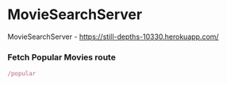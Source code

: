 # MovieSearchServer
MovieSearchServer - https://still-depths-10330.herokuapp.com/

### Fetch Popular Movies route
```js
/popular
```
